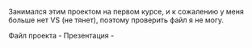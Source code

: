 Занимался этим проектом на первом курсе, и к сожалению у меня больше нет VS (не тянет), поэтому проверить файл я не могу.

Файл проекта - 
Презентация - 
